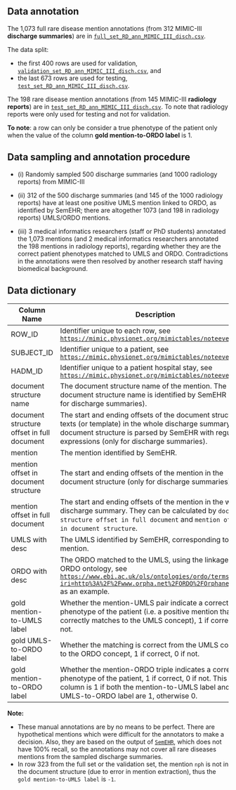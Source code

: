 ## Data annotation

The 1,073 full rare disease mention annotations (from 312 MIMIC-III **discharge summaries**) are in [`full_set_RD_ann_MIMIC_III_disch.csv`](https://github.com/acadTags/Rare-disease-identification/blob/main/data%20annotation/full_set_RD_ann_MIMIC_III_disch.csv).

The data split:
* the first 400 rows are used for validation, [`validation_set_RD_ann_MIMIC_III_disch.csv`](https://github.com/acadTags/Rare-disease-identification/blob/main/data%20annotation/validation_set_RD_ann_MIMIC_III_disch.csv), and
* the last 673 rows are used for testing, [`test_set_RD_ann_MIMIC_III_disch.csv`](https://github.com/acadTags/Rare-disease-identification/blob/main/data%20annotation/test_set_RD_ann_MIMIC_III_disch.csv).

The 198 rare disease mention annotations (from 145 MIMIC-III **radiology reports**) are in [`test_set_RD_ann_MIMIC_III_disch.csv`](https://github.com/acadTags/Rare-disease-identification/blob/main/data%20annotation/test_set_RD_ann_MIMIC_III_rad.csv). To note that radiology reports were only used for testing and not for validation.

**To note**: a row can only be consider a true phenotype of the patient only when the value of the column **gold mention-to-ORDO label** is 1.

## Data sampling and annotation procedure
* (i) Randomly sampled 500 discharge summaries (and 1000 radiology reports) from MIMIC-III

* (ii) 312 of the 500 discharge summaries (and 145 of the 1000 radiology reports) have at least one positive UMLS mention linked to ORDO, as identified by SemEHR; there are altogether 1073 (and 198 in radiology reports) UMLS/ORDO mentions.

* (iii) 3 medical informatics researchers (staff or PhD students) annotated the 1,073 mentions (and 2 medical informatics researchers annotated the 198 mentions in radiology reports), regarding whether they are the correct patient phenotypes matched to UMLS and ORDO. Contradictions in the annotations were then resolved by another research staff having biomedical background.

## Data dictionary

| Column   Name                                | Description                                                                                                                                                                                                   |
|----------------------------------------------|---------------------------------------------------------------------------------------------------------------------------------------------------------------------------------------------------------------|
| ROW_ID                                       | Identifier unique to each row, see [`https://mimic.physionet.org/mimictables/noteevents/`](https://mimic.physionet.org/mimictables/noteevents/)                                                                                                                                                     |
| SUBJECT_ID                                | Identifier unique to a patient, see [`https://mimic.physionet.org/mimictables/noteevents/`](https://mimic.physionet.org/mimictables/noteevents/)                                                                                                                                                                                                              |
| HADM_ID                                      | Identifier unique to a patient hospital stay, see [`https://mimic.physionet.org/mimictables/noteevents/`](https://mimic.physionet.org/mimictables/noteevents/)                                                                                                                                                                                                              |
| document structure name                    | The document structure name of the mention. The document structure name is identified by   SemEHR  (only for discharge summaries).                                                                                                          |
| document structure offset in full document | The start and ending offsets of the document structure texts (or template) in the whole discharge summary. The document structure is parsed by SemEHR with regular expressions  (only for discharge summaries).                            |
| mention                                      | The mention identified by SemEHR.                                                                                                                                                                          |
| mention offset in document structure       | The start and ending offsets of the mention in the document structure (only for discharge summaries).                                                                                                                                      |
| mention offset in full document            | The start and ending offsets of the mention in the whole discharge summary. They can be calculated by `document structure offset in full document` and `mention offset in document structure`.                                                                                     |
| UMLS with desc                               | The UMLS identified by SemEHR, corresponding to the mention.                                                                                                                                                |
| ORDO with desc                               | The ORDO matched to the UMLS, using the linkage in the ORDO ontology, see [`https://www.ebi.ac.uk/ols/ontologies/ordo/terms?iri=http%3A%2F%2Fwww.orpha.net%2FORDO%2FOrphanet_3325`](https://www.ebi.ac.uk/ols/ontologies/ordo/terms?iri=http%3A%2F%2Fwww.orpha.net%2FORDO%2FOrphanet_3325) as an example.          |
| gold mention-to-UMLS label                 | Whether the mention-UMLS pair indicate a correct phenotype of the patient (i.e. a positive mention that correctly matches to the UMLS concept), 1 if correct, 0 if not.                                 |
| gold UMLS-to-ORDO label                    | Whether the matching is correct from the UMLS concept to the ORDO concept, 1 if correct, 0 if not.                                                                                                          |
| gold mention-to-ORDO label                 | Whether the mention-ORDO triple indicates a correct phenotype of the patient, 1 if correct, 0 if not. This column is 1 if both the mention-to-UMLS label and the UMLS-to-ORDO label are 1, otherwise 0. |

**Note:**
* These manual annotations are by no means to be perfect. There are hypothetical mentions which were difficult for the annotators to make a decision. Also, they are based on the output of [`SemEHR`](https://github.com/CogStack/CogStack-SemEHR), which does not have 100% recall, so the annotations may not cover all rare diseases mentions from the sampled discharge summaries.
* In row 323 from the full set or the validation set, the mention `nph` is not in the document structure (due to error in mention extraction), thus the `gold mention-to-UMLS label` is `-1`.

